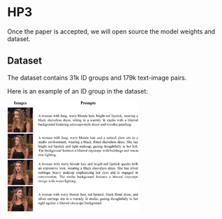 # HP3

Once the paper is accepted, we will open source the model weights and dataset.


## Dataset

The dataset contains 31k ID groups and 179k text-image pairs. 

Here is an example of an ID group in the dataset:


<img src="images/1.png" width="60%" height="auto">